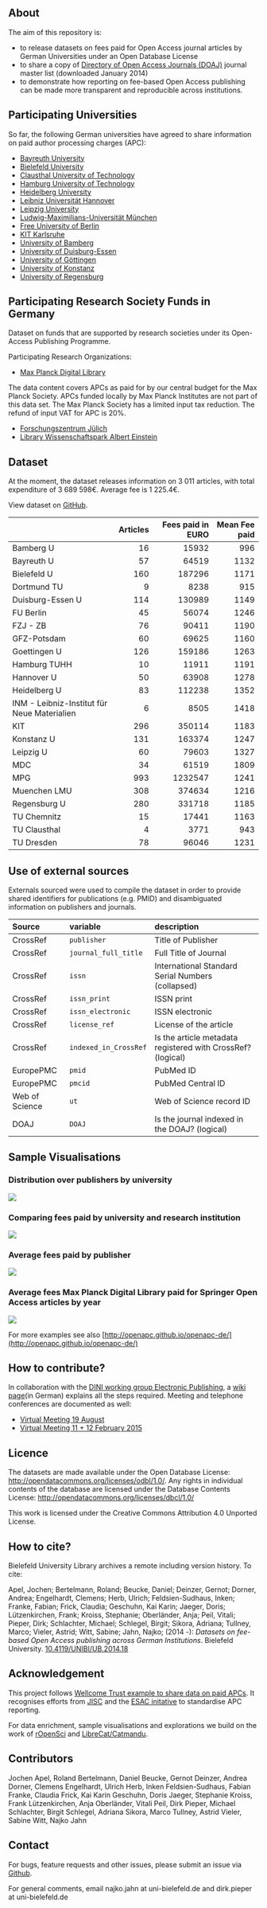 


## About 

The aim of this repository is:

- to release datasets on fees paid for Open Access journal articles by German Universities under an Open Database License
- to share a copy of [Directory of Open Access Journals (DOAJ)](http://doaj.org/) journal master list (downloaded January 2014)
- to demonstrate how reporting on fee-based Open Access publishing can be made more transparent and reproducible across institutions.

## Participating Universities

So far, the following German universities have agreed to share information on paid author processing charges (APC):

- [Bayreuth University](http://www.ub.uni-bayreuth.de/en/digitale_bibliothek/open_access/index.html)
- [Bielefeld University](http://oa.uni-bielefeld.de/publikationsfonds.html)
- [Clausthal University of Technology](http://www.ub.tu-clausthal.de/en/angebote-fuer-wissenschaftlerinnen/elektronisches-publizieren/publikationsfonds/)
- [Hamburg University of Technology](https://www.tub.tu-harburg.de/publizieren/openaccess/)
- [Heidelberg University](http://www.ub.uni-heidelberg.de/Englisch/service/openaccess/publikationsfonds.html)
- [Leibniz Universität Hannover](http://tib.uni-hannover.de/oafonds)
- [Leipzig University](https://www.ub.uni-leipzig.de/open-access/publikationsfonds/)
- [Ludwig-Maximilians-Universität München](http://www.en.ub.uni-muenchen.de/writing/open-access-publishing/funding/index.html)
- [Free University of Berlin](http://www.fu-berlin.de/sites/open_access/dienstleistungen/artikelgebuehren/publikationsfonds/index.html)
- [KIT Karlsruhe](http://www.bibliothek.kit.edu/cms/kit-publikationsfonds.php)
- [University of Bamberg](http://www.uni-bamberg.de/en/ub/publishing/open-access-publishing/open-access-funds/)
- [University of Duisburg-Essen](https://www.uni-due.de/ub/open_access.shtml)
- [University of Göttingen](http://www.sub.uni-goettingen.de/en/electronic-publishing/open-access/open-access-publication-funding/)
- [University of Konstanz](http://www.ub.uni-konstanz.de/openaccess/open-access-publikationsfonds-der-universitaet-konstanz/)
- [University of Regensburg](http://oa.uni-regensburg.de/)

## Participating Research Society Funds in Germany

Dataset on funds that are supported by research societies under its Open-Access Publishing Programme.

Participating Research Organizations:

- [Max Planck Digital Library](http://www.mpdl.mpg.de/21-specials/50-open-access-publishing.html)

The data content covers APCs as paid for by our central budget for the Max Planck Society.  APCs funded locally by Max Planck Institutes are not part of this data set.  The Max Planck Society has a limited input tax reduction. The refund of input VAT for APC is 20%.

- [Forschungszentrum Jülich](http://www.fz-juelich.de/portal/DE/Home/home_node.html)
- [Library Wissenschaftspark Albert Einstein](http://bib.telegrafenberg.de/en/library-wissenschaftspark-albert-einstein/)

## Dataset



At the moment, the dataset releases information on 3 011 articles, with total expenditure of 3 689 598€. Average fee is 1 225.4€.

View dataset on [GitHub](https://github.com/OpenAPC/openapc-de/blob/master/data/apc_de.csv).


|                                            | Articles| Fees paid in EURO| Mean Fee paid|
|:-------------------------------------------|--------:|-----------------:|-------------:|
|Bamberg U                                   |       16|             15932|           996|
|Bayreuth U                                  |       57|             64519|          1132|
|Bielefeld U                                 |      160|            187296|          1171|
|Dortmund TU                                 |        9|              8238|           915|
|Duisburg-Essen U                            |      114|            130989|          1149|
|FU Berlin                                   |       45|             56074|          1246|
|FZJ - ZB                                    |       76|             90411|          1190|
|GFZ-Potsdam                                 |       60|             69625|          1160|
|Goettingen U                                |      126|            159186|          1263|
|Hamburg TUHH                                |       10|             11911|          1191|
|Hannover U                                  |       50|             63908|          1278|
|Heidelberg U                                |       83|            112238|          1352|
|INM - Leibniz-Institut für Neue Materialien |        6|              8505|          1418|
|KIT                                         |      296|            350114|          1183|
|Konstanz U                                  |      131|            163374|          1247|
|Leipzig U                                   |       60|             79603|          1327|
|MDC                                         |       34|             61519|          1809|
|MPG                                         |      993|           1232547|          1241|
|Muenchen LMU                                |      308|            374634|          1216|
|Regensburg U                                |      280|            331718|          1185|
|TU Chemnitz                                 |       15|             17441|          1163|
|TU Clausthal                                |        4|              3771|           943|
|TU Dresden                                  |       78|             96046|          1231|

## Use of external sources

Externals sourced were used to compile the dataset in order to provide shared identifiers for publications (e.g. PMID) and disambiguated information on publishers and journals.



|Source     |variable  |description                     |
|:--------------|:---------|:-----------------------------------------------|
|CrossRef   |`publisher` |Title of Publisher             |
|CrossRef   |`journal_full_title` |Full Title of Journal  |
|CrossRef   |`issn` |International Standard Serial Numbers (collapsed) |
|CrossRef   |`issn_print` |ISSN print |
|CrossRef   |`issn_electronic`  |ISSN electronic        |
|CrossRef   |`license_ref`  |License of the article     |
|CrossRef   |`indexed_in_CrossRef`  |Is the article metadata registered with CrossRef? (logical)    |
|EuropePMC    |`pmid`  |PubMed ID                 |
|EuropePMC    |`pmcid` |PubMed Central ID         |
|Web of Science |`ut` |Web of Science record ID             |
|DOAJ           |`DOAJ` |Is the journal indexed in the DOAJ? (logical)    |

## Sample Visualisations

### Distribution over publishers by university



![](figure/plotPublisherAPC.png)

### Comparing fees paid by university and research institution



![](figure/boxplot_institution.png)

### Average fees paid by publisher



![](figure/plotAverageAPC.png)

### Average fees Max Planck Digital Library paid for Springer Open Access articles by year



![](figure/plotAverageSpringerMPDL.png)

For more examples see also [http://openapc.github.io/openapc-de/](http://openapc.github.io/openapc-de/)

## How to contribute?

In collaboration with the [DINI working group Electronic Publishing](http://dini.de/ag/e-pub1/), a [wiki page](https://github.com/OpenAPC/openapc-de/wiki/Handreichung-Dateneingabe)(in German) explains all the steps required. Meeting and telephone conferences are documented as well:

* [Virtual Meeting 19 August](https://github.com/OpenAPC/openapc-de/wiki/Protokoll-Kick-Off-19.-August)
* [Virtual Meeting 11 + 12 February 2015](https://github.com/OpenAPC/openapc-de/wiki/Ergebnisprotokoll-11-bzw.-12.-Februar-2015)

## Licence

The datasets are made available under the Open Database License: http://opendatacommons.org/licenses/odbl/1.0/. Any rights in individual contents of the database are licensed under the Database Contents License: http://opendatacommons.org/licenses/dbcl/1.0/ 

This work is licensed under the Creative Commons Attribution 4.0 Unported License.

## How to cite?

Bielefeld University Library archives a remote including version history. To cite:

Apel, Jochen; Bertelmann, Roland; Beucke, Daniel; Deinzer, Gernot; Dorner, Andrea; Engelhardt, Clemens; Herb, Ulrich; Feldsien-Sudhaus, Inken; Franke, Fabian; Frick, Claudia; Geschuhn, Kai Karin; Jaeger, Doris;  Lützenkirchen, Frank; Kroiss, Stephanie; Oberländer, Anja; 
Peil, Vitali; Pieper, Dirk; Schlachter, Michael; Schlegel, Birgit; Sikora, Adriana; Tullney, Marco; Vieler, Astrid; Witt, Sabine; Jahn, Najko; (2014 -): *Datasets on fee-based Open Access publishing across German Institutions*. Bielefeld University. [10.4119/UNIBI/UB.2014.18](http://dx.doi.org/10.4119/UNIBI/UB.2014.18)

## Acknowledgement

This project follows [Wellcome Trust example to share data on paid APCs](http://blog.wellcome.ac.uk/2014/03/28/the-cost-of-open-access-publishing-a-progress-report/). It recognises efforts from [JISC](https://www.jisc-collections.ac.uk/News/Releasing-open-data-about-Total-Cost-of-Ownership/) and the [ESAC initative](http://esac-initiative.org/) to standardise APC reporting. 

For data enrichment, sample visualisations and explorations we build on the work of [rOpenSci](http://ropensci.org/) and [LibreCat/Catmandu](http://librecat.org/).

## Contributors

Jochen Apel, Roland Bertelmann, Daniel Beucke, Gernot Deinzer, Andrea Dorner,  Clemens Engelhardt, Ulrich Herb, Inken Feldsien-Sudhaus, Fabian Franke, Claudia Frick, Kai Karin Geschuhn, Doris Jaeger, Stephanie Kroiss, Frank Lützenkirchen, Anja Oberländer, Vitali Peil, Dirk Pieper, Michael Schlachter, Birgit Schlegel, Adriana Sikora, Marco Tullney, Astrid Vieler, Sabine Witt, Najko Jahn

## Contact

For bugs, feature requests and other issues, please submit an issue via [Github](https://github.com/OpenAPC/openapc-de/issues/new).

For general comments, email najko.jahn at uni-bielefeld.de and dirk.pieper at uni-bielefeld.de
